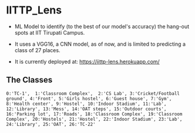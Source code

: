 # IITTP_Lens

* ML Model to identify (to the best of our model's accuracy) the hang-out spots at IIT Tirupati Campus. 
* It uses a VGG16, a CNN model, as of now, and is limited to predicting a class of 27 places.

* It is currently deployed at: https://iittp-lens.herokuapp.com/


## The Classes
```
0:'TC-1',  1:'Classroom Complex',  2:'CS Lab', 3:'Cricket/Football ground', 4:'Front', 5:'Girls hostel', 6:'Guest house', 7:'Gym', 8:'Health center', 9:'Hostel', 10:'Indoor Stadium', 11:'Lab', 12:'Library', 13:'Mess', 14:'OAT steps', 15:'Outdoor courts', 16:'Parking lot', 17:'Roads', 18:'Classroom Complex', 19:'Classroom Complex', 20:'Hostels', 21:'Hostel', 22:'Indoor Stadium', 23:'Lab', 24:'Library', 25:'OAT', 26:'TC-22'
```

